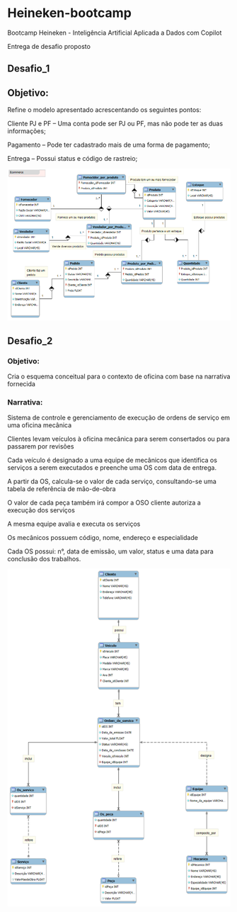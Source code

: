 # Heineken-bootcamp
Bootcamp Heineken - Inteligência Artificial Aplicada a Dados com Copilot

Entrega de desafio proposto

## Desafio_1


## Objetivo:
Refine o modelo apresentado acrescentando os seguintes pontos:

Cliente PJ e PF – Uma conta pode ser PJ ou PF, mas não pode ter as duas informações;

Pagamento – Pode ter cadastrado mais de uma forma de pagamento;

Entrega – Possui status e código de rastreio;



![Desafio_1](./desafio_1/ecommerce.png)


## Desafio_2

### Objetivo:

Cria o esquema conceitual para o contexto de oficina com base na narrativa fornecida

### Narrativa:
Sistema de controle e gerenciamento de execução de ordens de serviço em uma oficina mecânica

Clientes levam veículos à oficina mecânica para serem consertados ou para passarem por revisões  

Cada veículo é designado a uma equipe de mecânicos que identifica os serviços a serem executados e preenche uma OS com data de entrega.

A partir da OS, calcula-se o valor de cada serviço, consultando-se uma tabela de referência de mão-de-obra

O valor de cada peça também irá compor a OSO cliente autoriza a execução dos serviços

A mesma equipe avalia e executa os serviços

Os mecânicos possuem código, nome, endereço e especialidade

Cada OS possui: n°, data de emissão, um valor, status e uma data para conclusão dos trabalhos.

![Desafio_2](./desafio_2/Esquema%20Conceitual%20para%20Banco%20De%20dados.png)